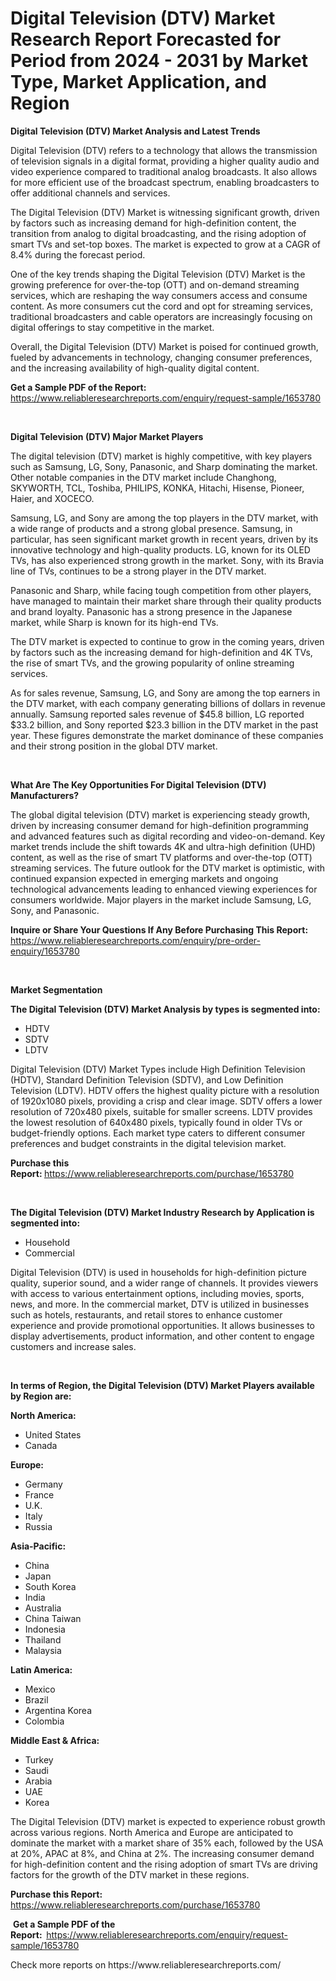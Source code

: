 <p><h1>Digital Television (DTV) Market Research Report Forecasted for Period from 2024 -  2031 by Market Type, Market Application, and Region</h1></p><p><strong>Digital Television (DTV) Market Analysis and Latest Trends</strong></p>
<p><p>Digital Television (DTV) refers to a technology that allows the transmission of television signals in a digital format, providing a higher quality audio and video experience compared to traditional analog broadcasts. It also allows for more efficient use of the broadcast spectrum, enabling broadcasters to offer additional channels and services.</p><p>The Digital Television (DTV) Market is witnessing significant growth, driven by factors such as increasing demand for high-definition content, the transition from analog to digital broadcasting, and the rising adoption of smart TVs and set-top boxes. The market is expected to grow at a CAGR of 8.4% during the forecast period.</p><p>One of the key trends shaping the Digital Television (DTV) Market is the growing preference for over-the-top (OTT) and on-demand streaming services, which are reshaping the way consumers access and consume content. As more consumers cut the cord and opt for streaming services, traditional broadcasters and cable operators are increasingly focusing on digital offerings to stay competitive in the market.</p><p>Overall, the Digital Television (DTV) Market is poised for continued growth, fueled by advancements in technology, changing consumer preferences, and the increasing availability of high-quality digital content.</p></p>
<p><strong>Get a Sample PDF of the Report:&nbsp;</strong> <a href="https://www.reliableresearchreports.com/enquiry/request-sample/1653780">https://www.reliableresearchreports.com/enquiry/request-sample/1653780</a></p>
<p>&nbsp;</p>
<p><strong>Digital Television (DTV) Major Market Players</strong></p>
<p><p>The digital television (DTV) market is highly competitive, with key players such as Samsung, LG, Sony, Panasonic, and Sharp dominating the market. Other notable companies in the DTV market include Changhong, SKYWORTH, TCL, Toshiba, PHILIPS, KONKA, Hitachi, Hisense, Pioneer, Haier, and XOCECO.</p><p>Samsung, LG, and Sony are among the top players in the DTV market, with a wide range of products and a strong global presence. Samsung, in particular, has seen significant market growth in recent years, driven by its innovative technology and high-quality products. LG, known for its OLED TVs, has also experienced strong growth in the market. Sony, with its Bravia line of TVs, continues to be a strong player in the DTV market.</p><p>Panasonic and Sharp, while facing tough competition from other players, have managed to maintain their market share through their quality products and brand loyalty. Panasonic has a strong presence in the Japanese market, while Sharp is known for its high-end TVs.</p><p>The DTV market is expected to continue to grow in the coming years, driven by factors such as the increasing demand for high-definition and 4K TVs, the rise of smart TVs, and the growing popularity of online streaming services.</p><p>As for sales revenue, Samsung, LG, and Sony are among the top earners in the DTV market, with each company generating billions of dollars in revenue annually. Samsung reported sales revenue of $45.8 billion, LG reported $33.2 billion, and Sony reported $23.3 billion in the DTV market in the past year. These figures demonstrate the market dominance of these companies and their strong position in the global DTV market.</p></p>
<p>&nbsp;</p>
<p><strong>What Are The Key Opportunities For Digital Television (DTV) Manufacturers?</strong></p>
<p><p>The global digital television (DTV) market is experiencing steady growth, driven by increasing consumer demand for high-definition programming and advanced features such as digital recording and video-on-demand. Key market trends include the shift towards 4K and ultra-high definition (UHD) content, as well as the rise of smart TV platforms and over-the-top (OTT) streaming services. The future outlook for the DTV market is optimistic, with continued expansion expected in emerging markets and ongoing technological advancements leading to enhanced viewing experiences for consumers worldwide. Major players in the market include Samsung, LG, Sony, and Panasonic.</p></p>
<p><strong>Inquire or Share Your Questions If Any Before Purchasing This Report:</strong> <a href="https://www.reliableresearchreports.com/enquiry/pre-order-enquiry/1653780">https://www.reliableresearchreports.com/enquiry/pre-order-enquiry/1653780</a></p>
<p>&nbsp;</p>
<p><strong>Market Segmentation</strong></p>
<p><strong>The Digital Television (DTV) Market Analysis by types is segmented into:</strong></p>
<p><ul><li>HDTV</li><li>SDTV</li><li>LDTV</li></ul></p>
<p><p>Digital Television (DTV) Market Types include High Definition Television (HDTV), Standard Definition Television (SDTV), and Low Definition Television (LDTV). HDTV offers the highest quality picture with a resolution of 1920x1080 pixels, providing a crisp and clear image. SDTV offers a lower resolution of 720x480 pixels, suitable for smaller screens. LDTV provides the lowest resolution of 640x480 pixels, typically found in older TVs or budget-friendly options. Each market type caters to different consumer preferences and budget constraints in the digital television market.</p></p>
<p><strong>Purchase this Report:&nbsp;</strong><a href="https://www.reliableresearchreports.com/purchase/1653780">https://www.reliableresearchreports.com/purchase/1653780</a></p>
<p>&nbsp;</p>
<p><strong>The Digital Television (DTV) Market Industry Research by Application is segmented into:</strong></p>
<p><ul><li>Household</li><li>Commercial</li></ul></p>
<p><p>Digital Television (DTV) is used in households for high-definition picture quality, superior sound, and a wider range of channels. It provides viewers with access to various entertainment options, including movies, sports, news, and more. In the commercial market, DTV is utilized in businesses such as hotels, restaurants, and retail stores to enhance customer experience and provide promotional opportunities. It allows businesses to display advertisements, product information, and other content to engage customers and increase sales.</p></p>
<p>&nbsp;</p>
<p><strong>In terms of Region, the Digital Television (DTV) Market Players available by Region are:</strong></p>
<p>
    <p> <strong> North America: </strong>
        <ul>
            <li>United States</li>
            <li>Canada</li>
        </ul>
        </p> 
    <p> <strong> Europe: </strong>
        <ul>
            <li>Germany</li>
            <li>France</li>
            <li>U.K.</li>
            <li>Italy</li>
            <li>Russia</li>
        </ul>
        </p> 
    <p> <strong> Asia-Pacific: </strong>
        <ul>
            <li>China</li>
            <li>Japan</li>
            <li>South Korea</li>
            <li>India</li>
            <li>Australia</li>
            <li>China Taiwan</li>
            <li>Indonesia</li>
            <li>Thailand</li>
            <li>Malaysia</li>
        </ul>
        </p> 
    <p> <strong> Latin America: </strong>
        <ul>
            <li>Mexico</li>
            <li>Brazil</li>
            <li>Argentina Korea</li>
            <li>Colombia</li>
        </ul>
        </p> 
    <p> <strong> Middle East & Africa: </strong>
        <ul>
            <li>Turkey</li>
            <li>Saudi</li>
            <li>Arabia</li>
            <li>UAE</li>
            <li>Korea</li>
        </ul>
    </p>
    </p>
<p><p>The Digital Television (DTV) market is expected to experience robust growth across various regions. North America and Europe are anticipated to dominate the market with a market share of 35% each, followed by the USA at 20%, APAC at 8%, and China at 2%. The increasing consumer demand for high-definition content and the rising adoption of smart TVs are driving factors for the growth of the DTV market in these regions.</p></p>
<p><strong>Purchase this Report: </strong><a href="https://www.reliableresearchreports.com/purchase/1653780">https://www.reliableresearchreports.com/purchase/1653780</a></p>
<p>&nbsp;<strong>Get a Sample PDF of the Report:&nbsp;&nbsp;</strong><a href="https://www.reliableresearchreports.com/enquiry/request-sample/1653780">https://www.reliableresearchreports.com/enquiry/request-sample/1653780</a></p>
<p><strong></strong></p>
<p>Check more reports on https://www.reliableresearchreports.com/</p>